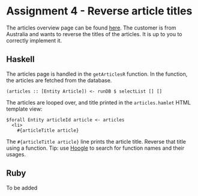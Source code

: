 # Assignment 4 - Reverse article titles

The articles overview page can be found [here](/articles). The customer is from Australia and wants to reverse the titles of the articles. It is up to you to correctly implement it.

## Haskell

The articles page is handled in the `getArticlesR` function. In the function, the articles are fetched from the database.

    (articles :: [Entity Article]) <- runDB $ selectList [] []

The articles are looped over, and title printed in the `articles.hamlet` HTML template view:

    $forall Entity articleId article <- articles
      <li>
        #{articleTitle article}

The `#{articleTitle article}` line prints the article title. Reverse that title using a function. Tip: use [Hoogle](https://www.haskell.org/hoogle/) to search for function names and their usages.

## Ruby

To be added
